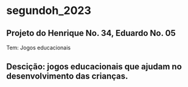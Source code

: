 # segundoh_2023

## Projeto do Henrique No. 34, Eduardo No. 05

Tem: Jogos educacionais

## Descição: jogos educacionais que ajudam no desenvolvimento das crianças.
